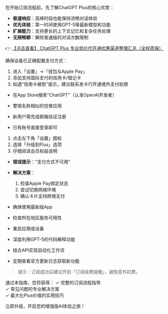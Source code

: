 

在开始订阅流程前，先了解ChatGPT Plus的核心优势：

- **极速响应**：高峰时段也能保持流畅对话体验
- **优先体验**：第一时间使用GPT-5等最新模型和功能
- **扩展能力**：支持更长的上下文记忆和复杂任务处理
- **无限畅聊**：解除普通版的对话次数限制

👉 [【点击查看】 ChatGPT Plus 专业低价代开通优惠渠道整理汇总（全程质保）](https://bit.ly/DaiKai)


确保设备已正确配置支付方式：
1. 进入「设置」→「钱包与Apple Pay」
2. 添加支持国际支付的信用卡/借记卡
3. 如遇"信用卡被拒"提示，建议联系发卡行开通境外支付权限

- 在App Store搜索"ChatGPT"（认准OpenAI开发者）
- 警惕名称相似的仿冒应用

- 新用户需完成邮箱验证注册
- 已有账号直接登录即可

1. 点击左下角「设置」图标
2. 选择「升级到Plus」选项
3. 仔细阅读会员权益说明


- **错误提示**："支付方式不可用"
- **解决方案**：
  1. 检查Apple Pay绑定状态
  2. 尝试切换网络环境
  3. 确认卡片支持跨境支付

- 确保使用最新版App
- 检查所在地区服务可用性
- 重启应用或设备

- 深度利用GPT-5的代码解释功能
- 结合API实现自动化工作流
- 定期查看官方更新日志获取新功能

> 提示：订阅成功后建议开启「订阅续费提醒」，避免意外扣费。

通过本指南，您将获得：
✓ 完整的订阅流程指导  
✓ 常见问题的专业解决方案  
✓ 最大化Plus价值的实用技巧  

立即升级，开启您的增强版AI体验之旅！
